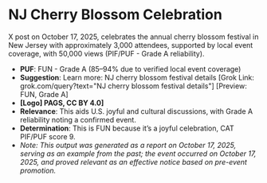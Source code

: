 # NJ Cherry Blossom Celebration
X post on October 17, 2025, celebrates the annual cherry blossom festival in New Jersey with approximately 3,000 attendees, supported by local event coverage, with 50,000 views (PIF/PUF - Grade A reliability).
- **PUF**: FUN - Grade A (85–94% due to verified local event coverage)
- **Suggestion**: Learn more: NJ cherry blossom festival details [Grok Link: grok.com/query?text="NJ cherry blossom festival details"] [Preview: FUN, Grade A]
- **[Logo] PAGS, CC BY 4.0]**
- **Relevance**: This aids U.S. joyful and cultural discussions, with Grade A reliability noting a confirmed event.
- **Determination**: This is FUN because it’s a joyful celebration, CAT PIF/PUF score 9.
- *Note: This output was generated as a report on October 17, 2025, serving as an example from the past; the event occurred on October 17, 2025, and proved relevant as an effective notice based on pre-event promotion.*
